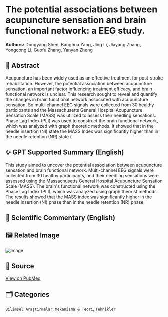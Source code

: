 # The potential associations between acupuncture sensation and brain functional network: a EEG study.

**Authors:** Dongyang Shen, Banghua Yang, Jing Li, Jiayang Zhang, Yongcong Li, Guofu Zhang, Yanyan Zheng

## 🧬 Abstract
Acupuncture has been widely used as an effective treatment for post-stroke rehabilitation. However, the potential association between acupuncture sensation, an important factor influencing treatment efficacy, and brain functional network is unclear. This research sought to reveal and quantify the changes in brain functional network associated with acupuncture sensation. So multi-channel EEG signals were collected from 30 healthy participants and the Massachusetts General Hospital Acupuncture Sensation Scale (MASS) was utilized to assess their needling sensations. Phase Lag Index (PLI) was used to construct the brain functional network, which was analyzed with graph theoretic methods. It showed that in the needle insertion (NI) state the MASS Index was significantly higher than in the needle retention (NR) state (

## ✨ GPT Supported Summary (English)
This study aimed to uncover the potential association between acupuncture sensation and brain functional network. Multi-channel EEG signals were collected from 30 healthy participants, and their needling sensations were assessed using the Massachusetts General Hospital Acupuncture Sensation Scale (MASS). The brain's functional network was constructed using the Phase Lag Index (PLI), which was analyzed using graph theorist methods. The results showed that the MASS index was significantly higher in the needle insertion (NI) phase than in the needle retention (NR) phase.

## 🧠 Scientific Commentary (English)


## 🖼️ Related Image
![Image](https://oaidalleapiprodscus.blob.core.windows.net/private/org-bb2jTKorMyGA6Ae9CBZIHTY6/user-WkL0nDv4yLhNmEZntVH46o5I/img-le6fmSpuK6tAUxagjpChog9V.png?st=2025-03-28T18%3A21%3A29Z&se=2025-03-28T20%3A21%3A29Z&sp=r&sv=2024-08-04&sr=b&rscd=inline&rsct=image/png&skoid=d505667d-d6c1-4a0a-bac7-5c84a87759f8&sktid=a48cca56-e6da-484e-a814-9c849652bcb3&skt=2025-03-28T15%3A47%3A52Z&ske=2025-03-29T15%3A47%3A52Z&sks=b&skv=2024-08-04&sig=H14w1Rr6Aj3GXID8XHBqM02kjevCXiylBJ2tdrdFXSk%3D)

## 🔗 Source
[View on PubMed](https://pubmed.ncbi.nlm.nih.gov/40099217/)

## 🗂️ Categories
`Bilimsel Araştırmalar`, `Mekanizma & Teori`, `Teknikler`

